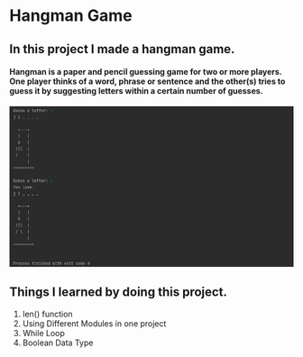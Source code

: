 # Hangman Game

## In this project I made a hangman game.
#### Hangman is a paper and pencil guessing game for two or more players. One player thinks of a word, phrase or sentence and the other(s) tries to guess it by suggesting letters within a certain number of guesses.

![Hangman Game Output](output.png)

## Things I learned by doing this project.
1. len() function
2. Using Different Modules in one project
3. While Loop
4. Boolean Data Type

